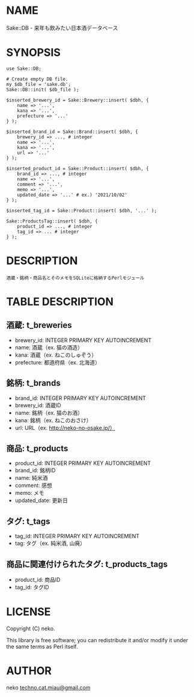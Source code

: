 # NAME

Sake::DB - 来年も飲みたい日本酒データベース

# SYNOPSIS
    use Sake::DB;

    # Create empty DB file.
    my $db_file = 'sake.db';
    Sake::DB::init( $db_file );

    $inserted_brewery_id = Sake::Brewery::insert( $dbh, {
        name => '...',
        kana => '...',
        prefecture => '...'
    } );

    $inserted_brand_id = Sake::Brand::insert( $dbh, {
        brewery_id => ..., # integer
        name => '...',
        kana => '...',
        url => '...'
    } );

    $inserted_product_id = Sake::Product::insert( $dbh, {
        brand_id => ..., # integer
        name => '...',
        comment => '...',
        memo => '...',
        updated_date => '...' # ex.) '2021/10/02'
    } );

    $inserted_tag_id = Sake::Product::insert( $dbh, '...' );

    Sake::ProductsTag::insert( $dbh, {
        product_id => ..., # integer
        tag_id => ... # integer
    } );
# DESCRIPTION

    酒蔵・銘柄・商品名とそのメモをSQLiteに格納するPerlモジュール

# TABLE DESCRIPTION

## 酒蔵: t_breweries
- brewery_id: INTEGER PRIMARY KEY AUTOINCREMENT
- name: 酒蔵（ex. 猫の酒造）
- kana: 酒蔵（ex. ねこのしゅぞう）
- prefecture: 都道府県（ex. 北海道）

## 銘柄: t_brands
- brand_id: INTEGER PRIMARY KEY AUTOINCREMENT
- brewery_id: 酒蔵ID
- name: 銘柄（ex. 猫のお酒）
- kana: 銘柄（ex. ねこのおさけ）
- url: URL（ex. http://neko-no-osake.jp/）

## 商品: t_products
- product_id: INTEGER PRIMARY KEY AUTOINCREMENT
- brand_id: 銘柄ID
- name: 純米酒
- comment: 感想
- memo: メモ
- updated_date: 更新日

## タグ: t_tags
- tag_id: INTEGER PRIMARY KEY AUTOINCREMENT
- tag: タグ（ex. 純米酒, 山廃）

## 商品に関連付けられたタグ: t_products_tags
- product_id: 商品ID
- tag_id: タグID

# LICENSE

Copyright (C) neko.

This library is free software; you can redistribute it and/or modify
it under the same terms as Perl itself.

# AUTHOR

neko <techno.cat.miau@gmail.com>